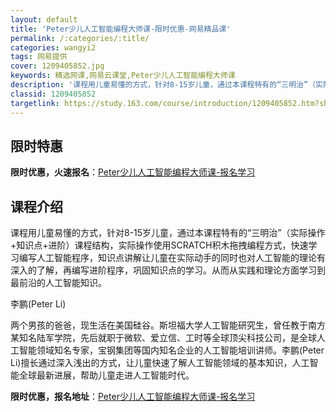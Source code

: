 ```yaml
---
layout: default
title: 'Peter少儿人工智能编程大师课-限时优惠-网易精品课'
permalink: /:categories/:title/
categories: wangyi2
tags: 网易提供
cover: 1209405852.jpg
keywords: 精选网课,网易云课堂,Peter少儿人工智能编程大师课
description: '课程用儿童易懂的方式，针对8-15岁儿童，通过本课程特有的“三明治”（实际操作+知识点+进阶）课程结构，实际操作使用SC'
classid: 1209405852
targetlink: https://study.163.com/course/introduction/1209405852.htm?share=1&shareId=1025206652&utm_campaign=share&utm_medium=iphoneShare&utm_source=&utm_u=1025206652
---
```


## 限时特惠

**限时优惠，火速报名**：[Peter少儿人工智能编程大师课-报名学习](https://study.163.com/course/introduction/1209405852.htm?share=1&shareId=1025206652&utm_campaign=share&utm_medium=iphoneShare&utm_source=&utm_u=1025206652)

## 课程介绍

课程用儿童易懂的方式，针对8-15岁儿童，通过本课程特有的“三明治”（实际操作+知识点+进阶）课程结构，实际操作使用SCRATCH积木拖拽编程方式，快速学习编写人工智能程序，知识点讲解让儿童在实际动手的同时也对人工智能的理论有深入的了解，再编写进阶程序，巩固知识点的学习。从而从实践和理论方面学习到最前沿的人工智能知识。



李鹏(Peter Li)

两个男孩的爸爸，现生活在美国硅谷。斯坦福大学人工智能研究生，曾任教于南方某知名陆军学院，先后就职于微软、爱立信、工时等全球顶尖科技公司，是全球人工智能领域知名专家，宝钢集团等国内知名企业的人工智能培训讲师。李鹏(Peter Li)擅长通过深入浅出的方式，让儿童快速了解人工智能领域的基本知识，人工智能全球最新进展，帮助儿童走进人工智能时代。

**限时优惠，报名地址**：[Peter少儿人工智能编程大师课-报名学习](https://study.163.com/course/introduction/1209405852.htm?share=1&shareId=1025206652&utm_campaign=share&utm_medium=iphoneShare&utm_source=&utm_u=1025206652)

